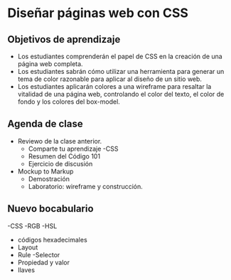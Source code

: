 # Diseñar páginas web con CSS

## Objetivos de aprendizaje

- Los estudiantes comprenderán el papel de CSS en la creación de una página web completa.
- Los estudiantes sabrán cómo utilizar una herramienta para generar un tema de color razonable para aplicar al diseño de un sitio web.
- Los estudiantes aplicarán colores a una wireframe para resaltar la vitalidad de una página web, controlando el color del texto, el color de fondo y los colores del box-model.

## Agenda de clase

- Reviewo de la clase anterior.
   - Comparte tu aprendizaje
-CSS
   - Resumen del Código 101
   - Ejercicio de discusión
- Mockup to Markup
   - Demostración
   - Laboratorio: wireframe y construcción.

## Nuevo bocabulario

-CSS
-RGB
-HSL
- códigos hexadecimales
- Layout
- Rule
-Selector
- Propiedad y valor
- llaves